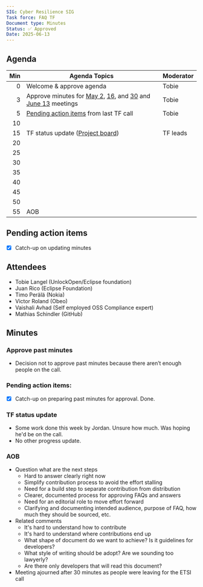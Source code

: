 ```yaml
---
SIG: Cyber Resilience SIG
Task force: FAQ TF
Document type: Minutes
Status: ✅ Approved
Date: 2025-06-13
---
```


##  Agenda

| Min | Agenda Topics | Moderator |
| --: | ----- | --- |
|   0 | Welcome & approve agenda | Tobie |
|   3 | Approve minutes for [May 2](./2025-05-02-mom-faq-tf.md), [16](./2025-05-16-mom-faq-tf.md), and [30](./2025-05-30-mom-faq-tf.md) and [June 13](./2025-06-13-mom-faq-tf.md) meetings | Tobie |
|   5 | [Pending action items](#pending-action-items) from last TF call | Tobie |
|  10 |  | |
|  15 | TF status update ([Project board](https://github.com/orgs/orcwg/projects/7)) | TF leads |
|  20 |  | |
|  25 |  | |
|  30 |  | |
|  35 |  | |
|  40 |  | |
|  45 |  | |
|  50 |  | |
|  55 | AOB | |

## Pending action items

- [X] Catch-up on updating minutes

## Attendees

* Tobie Langel (UnlockOpen/Eclipse foundation)
* Juan Rico (Eclipse Foundation)
* Timo Perälä (Nokia)
* Victor Roland (Obeo)
* Vaishali Avhad (Self employed OSS Compliance expert)
* Mathias Schindler (GitHub)

## Minutes

### Approve past minutes  

* Decision not to approve past minutes because there aren’t enough people on the call.

### Pending action items:  

- [x] Catch-up on preparing past minutes for approval. Done.
  
###  TF status update
  
- Some work done this week by Jordan. Unsure how much. Was hoping he'd be on the call. 
- No other progress update.

### AOB  

  * Question what are the next steps  
    * Hard to answer clearly right now  
    * Simplify contribution process to avoid the effort stalling  
    * Need for a build step to separate contribution from distribution  
    * Clearer, documented process for approving FAQs and answers  
    * Need for an editorial role to move effort forward
    * Clarifying and documenting intended audience, purpose of FAQ, how much they should be sourced, etc.  
  * Related comments  
    * It's hard to understand how to contribute  
    * It's hard to understand where contributions end up  
    * What shape of document do we want to achieve? Is it guidelines for developers?  
    * What style of writing should be adopt? Are we sounding too lawyerly?  
    * Are there only developers that will read this document?
  * Meeting ajourned after 30 minutes as people were leaving for the ETSI call



